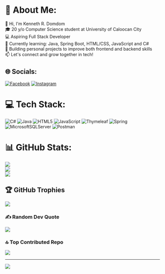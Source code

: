 # 💫 About Me:
👋 Hi, I'm Kenneth R. Domdom<br>🎓 20 y/o Computer Science student at University of Caloocan City<br>💻 Aspiring Full Stack Developer<br>🔭 Currently learning: Java, Spring Boot, HTML/CSS, JavaScript and C#<br>🌱 Building personal projects to improve both frontend and backend skills<br>📫 Let's connect and grow together in tech!


## 🌐 Socials:
[![Facebook](https://img.shields.io/badge/Facebook-%231877F2.svg?logo=Facebook&logoColor=white)](https://facebook.com/https://www.facebook.com/kenneth.domdom.142) [![Instagram](https://img.shields.io/badge/Instagram-%23E4405F.svg?logo=Instagram&logoColor=white)](https://instagram.com/@i_kennnn_not) 

# 💻 Tech Stack:
![C#](https://img.shields.io/badge/c%23-%23239120.svg?style=for-the-badge&logo=csharp&logoColor=white) ![Java](https://img.shields.io/badge/java-%23ED8B00.svg?style=for-the-badge&logo=openjdk&logoColor=white) ![HTML5](https://img.shields.io/badge/html5-%23E34F26.svg?style=for-the-badge&logo=html5&logoColor=white) ![JavaScript](https://img.shields.io/badge/javascript-%23323330.svg?style=for-the-badge&logo=javascript&logoColor=%23F7DF1E) ![Thymeleaf](https://img.shields.io/badge/Thymeleaf-%23005C0F.svg?style=for-the-badge&logo=Thymeleaf&logoColor=white) ![Spring](https://img.shields.io/badge/spring-%236DB33F.svg?style=for-the-badge&logo=spring&logoColor=white) ![MicrosoftSQLServer](https://img.shields.io/badge/Microsoft%20SQL%20Server-CC2927?style=for-the-badge&logo=microsoft%20sql%20server&logoColor=white) ![Postman](https://img.shields.io/badge/Postman-FF6C37?style=for-the-badge&logo=postman&logoColor=white)
# 📊 GitHub Stats:
![](https://github-readme-stats.vercel.app/api?username=ikennot&theme=vision-friendly-dark&hide_border=false&include_all_commits=false&count_private=false)<br/>
![](https://nirzak-streak-stats.vercel.app/?user=ikennot&theme=vision-friendly-dark&hide_border=false)<br/>
![](https://github-readme-stats.vercel.app/api/top-langs/?username=ikennot&theme=vision-friendly-dark&hide_border=false&include_all_commits=false&count_private=false&layout=compact)

## 🏆 GitHub Trophies
![](https://github-profile-trophy.vercel.app/?username=ikennot&theme=vision-friendly-dark&no-frame=false&no-bg=false&margin-w=4)

### ✍️ Random Dev Quote
![](https://quotes-github-readme.vercel.app/api?type=horizontal&theme=tokyonight)

### 🔝 Top Contributed Repo
![](https://github-contributor-stats.vercel.app/api?username=ikennot&limit=5&theme=vision-friendly-dark&combine_all_yearly_contributions=true)

---
[![](https://visitcount.itsvg.in/api?id=ikennot&icon=0&color=0)](https://visitcount.itsvg.in)

<!-- Proudly created with GPRM ( https://gprm.itsvg.in ) -->
